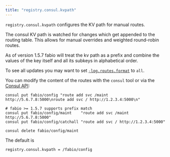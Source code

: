 ```yaml
---
title: "registry.consul.kvpath"
---
```


`registry.consul.kvpath` configures the KV path for manual routes.

The consul KV path is watched for changes which get appended to
the routing table. This allows for manual overrides and weighted
round-robin routes.

As of version 1.5.7 fabio will treat the kv path as a prefix and
combine the values of the key itself and all its subkeys in 
alphabetical order.

To see all updates you may want to set [`-log.routes.format`](/ref/log.routes.format/)
to `all`.

You can modify the content of the routes with the `consul` tool or via
the [Consul API](https://www.consul.io/api/index.html):

```
consul put fabio/config "route add svc /maint http://5.6.7.8:5000\nroute add svc / http://1.2.3.4:5000\n"

# fabio >= 1.5.7 supports prefix match
consul put fabio/config/maint    "route add svc /maint http://5.6.7.8:5000"
consul put fabio/config/catchall "route add svc / http://1.2.3.4:5000"

consul delete fabio/config/maint
```

The default is

	registry.consul.kvpath = /fabio/config
